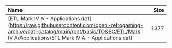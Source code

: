 |Name|Size|
|:---|---:|
|[ETL Mark IV A - Applications.dat](https://raw.githubusercontent.com/open-retrogaming-archive/dat-catalog/main/root/basic/TOSEC/ETL/Mark IV A/Applications/ETL Mark IV A - Applications.dat)|1377|

